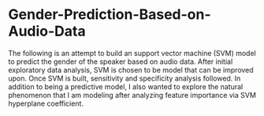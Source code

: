 # Gender-Prediction-Based-on-Audio-Data
The following is an attempt to build an support vector machine (SVM) model to predict the gender of the speaker based on audio data.
After initial exploratory data analysis, SVM is chosen to be model that can be improved upon. 
Once SVM is built, sensitivity and specificity analysis followed. 
In addition to being a predictive model, I also wanted to explore the natural phenomenon that I am modeling after analyzing feature importance via SVM hyperplane coefficient.
